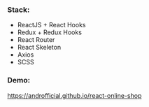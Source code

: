 ### Stack:
* ReactJS + React Hooks
* Redux + Redux Hooks
* React Router 
* React Skeleton
* Axios
* SCSS

### Demo:
https://androfficial.github.io/react-online-shop
